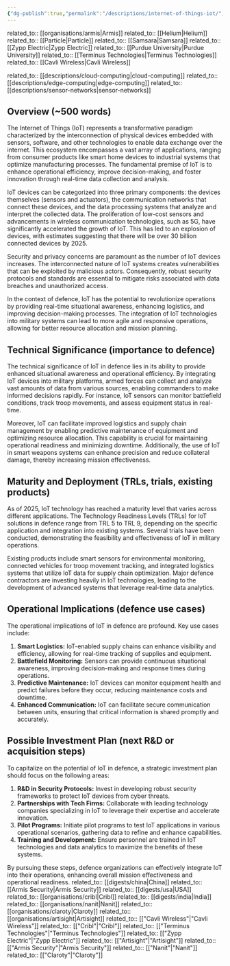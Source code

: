 ```yaml
---
{"dg-publish":true,"permalink":"/descriptions/internet-of-things-iot/","title":"internet of things (iot)"}
---
```


related_to:: [[organisations/armis\|Armis]]
related_to:: [[Helium\|Helium]]
related_to:: [[Particle\|Particle]]
related_to:: [[Samsara\|Samsara]]
related_to:: [[Zypp Electric\|Zypp Electric]]
related_to:: [[Purdue University\|Purdue University]]
related_to:: [[Terminus Technologies\|Terminus Technologies]]
related_to:: [[Cavli Wireless\|Cavli Wireless]]

related_to:: [[descriptions/cloud-computing\|cloud-computing]]
related_to:: [[descriptions/edge-computing\|edge-computing]]
related_to:: [[descriptions/sensor-networks\|sensor-networks]]

## Overview (~500 words)
The Internet of Things (IoT) represents a transformative paradigm characterized by the interconnection of physical devices embedded with sensors, software, and other technologies to enable data exchange over the internet. This ecosystem encompasses a vast array of applications, ranging from consumer products like smart home devices to industrial systems that optimize manufacturing processes. The fundamental premise of IoT is to enhance operational efficiency, improve decision-making, and foster innovation through real-time data collection and analysis.

IoT devices can be categorized into three primary components: the devices themselves (sensors and actuators), the communication networks that connect these devices, and the data processing systems that analyze and interpret the collected data. The proliferation of low-cost sensors and advancements in wireless communication technologies, such as 5G, have significantly accelerated the growth of IoT. This has led to an explosion of devices, with estimates suggesting that there will be over 30 billion connected devices by 2025.

Security and privacy concerns are paramount as the number of IoT devices increases. The interconnected nature of IoT systems creates vulnerabilities that can be exploited by malicious actors. Consequently, robust security protocols and standards are essential to mitigate risks associated with data breaches and unauthorized access.

In the context of defence, IoT has the potential to revolutionize operations by providing real-time situational awareness, enhancing logistics, and improving decision-making processes. The integration of IoT technologies into military systems can lead to more agile and responsive operations, allowing for better resource allocation and mission planning.

## Technical Significance (importance to defence)
The technical significance of IoT in defence lies in its ability to provide enhanced situational awareness and operational efficiency. By integrating IoT devices into military platforms, armed forces can collect and analyze vast amounts of data from various sources, enabling commanders to make informed decisions rapidly. For instance, IoT sensors can monitor battlefield conditions, track troop movements, and assess equipment status in real-time.

Moreover, IoT can facilitate improved logistics and supply chain management by enabling predictive maintenance of equipment and optimizing resource allocation. This capability is crucial for maintaining operational readiness and minimizing downtime. Additionally, the use of IoT in smart weapons systems can enhance precision and reduce collateral damage, thereby increasing mission effectiveness.

## Maturity and Deployment (TRLs, trials, existing products)
As of 2025, IoT technology has reached a maturity level that varies across different applications. The Technology Readiness Levels (TRLs) for IoT solutions in defence range from TRL 5 to TRL 9, depending on the specific application and integration into existing systems. Several trials have been conducted, demonstrating the feasibility and effectiveness of IoT in military operations.

Existing products include smart sensors for environmental monitoring, connected vehicles for troop movement tracking, and integrated logistics systems that utilize IoT data for supply chain optimization. Major defence contractors are investing heavily in IoT technologies, leading to the development of advanced systems that leverage real-time data analytics.

## Operational Implications (defence use cases)
The operational implications of IoT in defence are profound. Key use cases include:

1. **Smart Logistics:** IoT-enabled supply chains can enhance visibility and efficiency, allowing for real-time tracking of supplies and equipment.
2. **Battlefield Monitoring:** Sensors can provide continuous situational awareness, improving decision-making and response times during operations.
3. **Predictive Maintenance:** IoT devices can monitor equipment health and predict failures before they occur, reducing maintenance costs and downtime.
4. **Enhanced Communication:** IoT can facilitate secure communication between units, ensuring that critical information is shared promptly and accurately.

## Possible Investment Plan (next R&D or acquisition steps)
To capitalize on the potential of IoT in defence, a strategic investment plan should focus on the following areas:

1. **R&D in Security Protocols:** Invest in developing robust security frameworks to protect IoT devices from cyber threats.
2. **Partnerships with Tech Firms:** Collaborate with leading technology companies specializing in IoT to leverage their expertise and accelerate innovation.
3. **Pilot Programs:** Initiate pilot programs to test IoT applications in various operational scenarios, gathering data to refine and enhance capabilities.
4. **Training and Development:** Ensure personnel are trained in IoT technologies and data analytics to maximize the benefits of these systems.

By pursuing these steps, defence organizations can effectively integrate IoT into their operations, enhancing overall mission effectiveness and operational readiness.
related_to:: [[digests/china\|China]]
related_to:: [[Armis Security\|Armis Security]]
related_to:: [[digests/usa\|USA]]
related_to:: [[organisations/cribl\|Cribl]]
related_to:: [[digests/india\|India]]
related_to:: [[organisations/nanit\|Nanit]]
related_to:: [[organisations/claroty\|Claroty]]
related_to:: [[organisations/artisight\|Artisight]]
related_to:: [["Cavli Wireless"\|"Cavli Wireless"]]
related_to:: [["Cribl"\|"Cribl"]]
related_to:: [["Terminus Technologies"\|"Terminus Technologies"]]
related_to:: [["Zypp Electric"\|"Zypp Electric"]]
related_to:: [["Artisight"\|"Artisight"]]
related_to:: [["Armis Security"\|"Armis Security"]]
related_to:: [["Nanit"\|"Nanit"]]
related_to:: [["Claroty"\|"Claroty"]]
